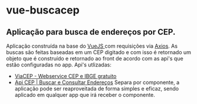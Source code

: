 # vue-buscacep
## Aplicação para busca de endereços por CEP.
Aplicação construída na base do [VueJS ](https://v2.vuejs.org/) com requisições via [Axios](https://axios-http.com/ptbr/docs/intro).
As buscas são feitas baseadas em um CEP digitado e com isso é retornado um objeto que é construído e retornado ao front de acordo com as api's que estão configuradas no app.
Api's utlizadas:

 - [ViaCEP - Webservice CEP e IBGE gratuito](https://viacep.com.br/)
 - [Api CEP | Buscar e Consultar Endereços](https://apicep.com/)
Separa por componente, a aplicação pode ser reaproveitada de forma simples e eficaz, sendo aplicado em qualquer app que irá receber o componente.